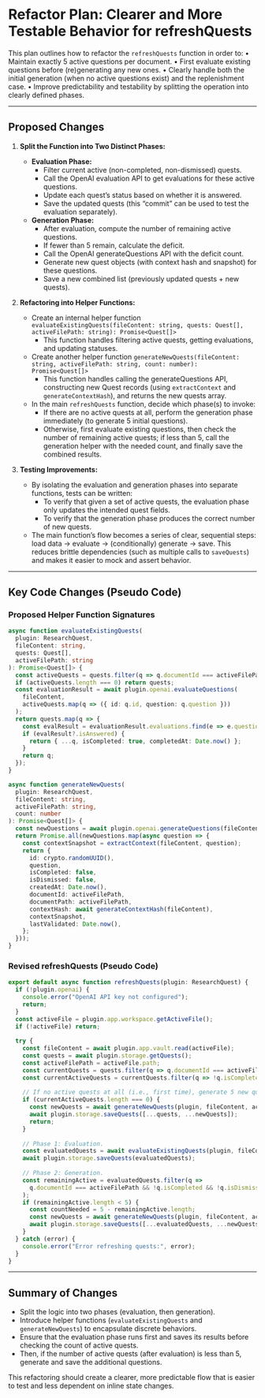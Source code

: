 # Refactor Plan: Clearer and More Testable Behavior for refreshQuests

This plan outlines how to refactor the `refreshQuests` function in order to:
• Maintain exactly 5 active questions per document.
• First evaluate existing questions before (re)generating any new ones.
• Clearly handle both the initial generation (when no active questions exist) and the replenishment case.
• Improve predictability and testability by splitting the operation into clearly defined phases.

---

## Proposed Changes

1. **Split the Function into Two Distinct Phases:**
   - **Evaluation Phase:**  
     - Filter current active (non-completed, non-dismissed) quests.
     - Call the OpenAI evaluation API to get evaluations for these active questions.
     - Update each quest’s status based on whether it is answered.
     - Save the updated quests (this “commit” can be used to test the evaluation separately).
   - **Generation Phase:**  
     - After evaluation, compute the number of remaining active questions.
     - If fewer than 5 remain, calculate the deficit.
     - Call the OpenAI generateQuestions API with the deficit count.
     - Generate new quest objects (with context hash and snapshot) for these questions.
     - Save a new combined list (previously updated quests + new quests).

2. **Refactoring into Helper Functions:**
   - Create an internal helper function `evaluateExistingQuests(fileContent: string, quests: Quest[], activeFilePath: string): Promise<Quest[]>`
     - This function handles filtering active quests, getting evaluations, and updating statuses.
   - Create another helper function `generateNewQuests(fileContent: string, activeFilePath: string, count: number): Promise<Quest[]>`
     - This function handles calling the generateQuestions API, constructing new Quest records (using `extractContext` and `generateContextHash`), and returns the new quests array.
   - In the main `refreshQuests` function, decide which phase(s) to invoke:
     - If there are no active quests at all, perform the generation phase immediately (to generate 5 initial questions).
     - Otherwise, first evaluate existing questions, then check the number of remaining active quests; if less than 5, call the generation helper with the needed count, and finally save the combined results.

3. **Testing Improvements:**
   - By isolating the evaluation and generation phases into separate functions, tests can be written:
     - To verify that given a set of active quests, the evaluation phase only updates the intended quest fields.
     - To verify that the generation phase produces the correct number of new quests.
   - The main function’s flow becomes a series of clear, sequential steps: load data → evaluate → (conditionally) generate → save. This reduces brittle dependencies (such as multiple calls to `saveQuests`) and makes it easier to mock and assert behavior.

---

## Key Code Changes (Pseudo Code)

### Proposed Helper Function Signatures

```ts
async function evaluateExistingQuests(
  plugin: ResearchQuest,
  fileContent: string,
  quests: Quest[],
  activeFilePath: string
): Promise<Quest[]> {
  const activeQuests = quests.filter(q => q.documentId === activeFilePath && !q.isCompleted && !q.isDismissed);
  if (activeQuests.length === 0) return quests;
  const evaluationResult = await plugin.openai.evaluateQuestions(
    fileContent,
    activeQuests.map(q => ({ id: q.id, question: q.question }))
  );
  return quests.map(q => {
    const evalResult = evaluationResult.evaluations.find(e => e.questionId === q.id);
    if (evalResult?.isAnswered) {
      return { ...q, isCompleted: true, completedAt: Date.now() };
    }
    return q;
  });
}

async function generateNewQuests(
  plugin: ResearchQuest,
  fileContent: string,
  activeFilePath: string,
  count: number
): Promise<Quest[]> {
  const newQuestions = await plugin.openai.generateQuestions(fileContent, count);
  return Promise.all(newQuestions.map(async question => {
    const contextSnapshot = extractContext(fileContent, question);
    return {
      id: crypto.randomUUID(),
      question,
      isCompleted: false,
      isDismissed: false,
      createdAt: Date.now(),
      documentId: activeFilePath,
      documentPath: activeFilePath,
      contextHash: await generateContextHash(fileContent),
      contextSnapshot,
      lastValidated: Date.now(),
    };
  }));
}
```

### Revised refreshQuests (Pseudo Code)

```ts
export default async function refreshQuests(plugin: ResearchQuest) {
  if (!plugin.openai) {
    console.error("OpenAI API key not configured");
    return;
  }
  const activeFile = plugin.app.workspace.getActiveFile();
  if (!activeFile) return;
  
  try {
    const fileContent = await plugin.app.vault.read(activeFile);
    const quests = await plugin.storage.getQuests();
    const activeFilePath = activeFile.path;
    const currentQuests = quests.filter(q => q.documentId === activeFilePath);
    const currentActiveQuests = currentQuests.filter(q => !q.isCompleted && !q.isDismissed);
    
    // If no active quests at all (i.e., first time), generate 5 new questions.
    if (currentActiveQuests.length === 0) {
      const newQuests = await generateNewQuests(plugin, fileContent, activeFilePath, 5);
      await plugin.storage.saveQuests([...quests, ...newQuests]);
      return;
    }
    
    // Phase 1: Evaluation.
    const evaluatedQuests = await evaluateExistingQuests(plugin, fileContent, quests, activeFilePath);
    await plugin.storage.saveQuests(evaluatedQuests);
    
    // Phase 2: Generation.
    const remainingActive = evaluatedQuests.filter(q =>
      q.documentId === activeFilePath && !q.isCompleted && !q.isDismissed
    );
    if (remainingActive.length < 5) {
      const countNeeded = 5 - remainingActive.length;
      const newQuests = await generateNewQuests(plugin, fileContent, activeFilePath, countNeeded);
      await plugin.storage.saveQuests([...evaluatedQuests, ...newQuests]);
    }
  } catch (error) {
    console.error("Error refreshing quests:", error);
  }
}
```

---

## Summary of Changes

- Split the logic into two phases (evaluation, then generation).
- Introduce helper functions (`evaluateExistingQuests` and `generateNewQuests`) to encapsulate discrete behaviors.
- Ensure that the evaluation phase runs first and saves its results before checking the count of active quests.
- Then, if the number of active quests (after evaluation) is less than 5, generate and save the additional questions.

This refactoring should create a clearer, more predictable flow that is easier to test and less dependent on inline state changes.

